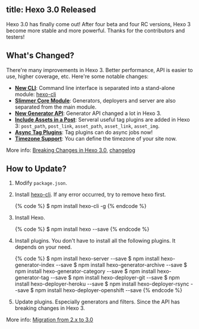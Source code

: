 title: Hexo 3.0 Released
---
Hexo 3.0 has finally come out! After four beta and four RC versions, Hexo 3 become more stable and more powerful. Thanks for the contributors and testers! 

## What's Changed?

There're many improvements in Hexo 3. Better performance, API is easier to use, higher coverage, etc. Here're some notable changes:

- **[New CLI](https://github.com/hexojs/hexo/wiki/Breaking-Changes-in-Hexo-3.0#new-cli)**: Command line interface is separated into a stand-alone module: [hexo-cli]
- **[Slimmer Core Module](https://github.com/hexojs/hexo/wiki/Breaking-Changes-in-Hexo-3.0#slimmer-core-module)**: Generators, deployers and server are also separated from the main module.
- **[New Generator API](https://github.com/hexojs/hexo/wiki/Breaking-Changes-in-Hexo-3.0#new-generator-api)**: Generator API changed a lot in Hexo 3.
- **[Include Assets in a Post](https://github.com/hexojs/hexo/wiki/Breaking-Changes-in-Hexo-3.0#render-pipeline-changed)**: Serveral useful tag plugins are added in Hexo 3: `post_path`, `post_link`, `asset_path`, `asset_link`, `asset_img`.
- **[Async Tag Plugins](https://github.com/hexojs/hexo/wiki/Breaking-Changes-in-Hexo-3.0#async-tag-plugins)**: Tag plugins can do async jobs now!
- **[Timezone Support](https://github.com/hexojs/hexo/wiki/Breaking-Changes-in-Hexo-3.0#timezone-support)**: You can define the timezone of your site now.

More info: [Breaking Changes in Hexo 3.0], [changelog]

## How to Update?

1. Modify `package.json`.

    
2. Install [hexo-cli]. If any error occurred, try to remove hexo first.

    {% code %}
    $ npm install hexo-cli -g
    {% endcode %}
    
3. Install Hexo.

    {% code %}
    $ npm install hexo --save
    {% endcode %}
    
4. Install plugins. You don't have to install all the following plugins. It depends on your need.

    {% code %}
    $ npm install hexo-server --save
    $ npm install hexo-generator-index --save
    $ npm install hexo-generator-archive --save
    $ npm install hexo-generator-category --save
    $ npm install hexo-generator-tag --save
    $ npm install hexo-deployer-git --save
    $ npm install hexo-deployer-heroku --save
    $ npm install hexo-deployer-rsync --save
    $ npm install hexo-deployer-openshift --save
    {% endcode %}
    
5. Update plugins. Especially generators and filters. Since the API has breaking changes in Hexo 3.

More info: [Migration from 2.x to 3.0]

[Migration from 2.x to 3.0]: https://github.com/hexojs/hexo/wiki/Migrating-from-2.x-to-3.0
[hexo-cli]: https://github.com/hexojs/hexo-cli
[Breaking Changes in Hexo 3.0]: https://github.com/hexojs/hexo/wiki/Breaking-Changes-in-Hexo-3.0
[changelog]: https://github.com/hexojs/hexo/releases
